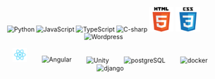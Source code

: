 <div align='center'>

<!-- [<img alt="svgImg" width="56px" src="https://img.icons8.com/color/96/000000/python.png"/>][Python Projects] -->

<!-- 
[<img alt="JavaScript" width="56px" src="https://img.icons8.com/color/96/000000/javascript.png"/>][JavaScript Projects] -->

<img alt="Python" width="56px" src="https://img.icons8.com/color/96/000000/python.png"/>

<img alt="JavaScript" width="56px" src="https://img.icons8.com/color/96/000000/javascript.png"/>
<img alt="TypeScript" width="56px" src="https://img.icons8.com/color/96/000000/typescript.png"/>

<img alt="C-sharp" width="56px" src="https://img.icons8.com/color/48/000000/c-sharp-logo-2.png"/>
  

<!-- <img alt="Unity" width="56px" src="https://img.icons8.com/ios-filled/50/000000/unity.png"/> -->

<img alt="HTML5" width="56px" src="https://raw.githubusercontent.com/github/explore/80688e429a7d4ef2fca1e82350fe8e3517d3494d/topics/html/html.png" />

<img alt="CSS3" width="56px" src="https://raw.githubusercontent.com/github/explore/80688e429a7d4ef2fca1e82350fe8e3517d3494d/topics/css/css.png" />
  
<img alt="Wordpress" width="56px" src="https://img.icons8.com/color/48/000000/wordpress.png"/>  
  
<!-- <img alt="Bootstrap" width="56px" src="https://img.icons8.com/color/96/000000/bootstrap.png"/>-->

</div>

<br>


<div align='center'>

  <img alt="React" width="32px" style=" padding-left: 30px;" src="https://raw.githubusercontent.com/github/explore/80688e429a7d4ef2fca1e82350fe8e3517d3494d/topics/react/react.png" />

<img alt="Angular" width="32px" style=" padding-left: 30px;" src="https://img.icons8.com/color/50/000000/angularjs.png"/>
  
  
<img align='center' alt="Unity" width="32px" style=" padding-left: 30px;" src="https://img.icons8.com/ios-filled/50/000000/unity.png" />

<img align='center' alt="postgreSQL" width="32px" style=" padding-left: 30px;" src="https://icongr.am/devicon/postgresql-original-wordmark.svg?size=32&color=currentColor" />
<!-- <img alt="sqlite" width="32px" style="padding-left: 30px;" src="assets/sqlite.png" /> -->

<!-- <img align='center' alt="firebase" width="32px" style="padding-left: 30px;" src="https://img.icons8.com/color/48/000000/firebase.png" /> -->

<img align='center' alt="docker" width="32px" style="padding-left: 30px;" src="https://icongr.am/devicon/docker-original-wordmark.svg?size=32&color=currentColor" />

<img align='center' alt="django" width="32px" style="padding-left: 30px;" src="https://icongr.am/devicon/django-original.svg?size=32&color=currentColor" />

<!-- <img align='center' alt="heroku" width="32px" style="padding-left: 30px;" src="https://icongr.am/devicon/heroku-original-wordmark.svg?size=32&color=currentColor" /> -->

<!-- <img align='center' alt="jquery" width="32px" style="padding-left: 30px;" src="https://icongr.am/devicon/jquery-original-wordmark.svg?size=32&color=currentColor" /> -->

<!-- <img align='center' alt="redux" width="32px" style="padding-left: 30px;" src="https://img.icons8.com/color/48/000000/redux.png" /> -->

<!-- <img align='center' alt="jest" width="32px" style="padding-left: 30px;" src="assets/jest.png" /> -->

<!-- <img align='center' alt="bootstrap" width="32px" style="padding-left: 30px;" src="https://img.icons8.com/color/48/000000/bootstrap.png"/> -->

<!-- <img align='center' alt="sass" width="32px" style="padding-left: 30px;" src="https://icongr.am/devicon/sass-original.svg?size=32&color=currentColor" /> -->

<!-- <img align='center' alt="npm" width="32px" style="padding-left: 30px;" src="https://img.icons8.com/color/48/000000/npm.png"/> -->

</div>

<br>

<!--  <div align="center">
<img align='center' alt="etsy" width="32px" style="padding-left: 30px; display: inline-block;" src="https://img.icons8.com/color/48/000000/etsy.png"/> 
<a href="https://etsy.com/shop/odetocharcoal" target="_blank" rel="noopener noreferrer">odetocharcoal</a>
<img align='center' alt="instagram" width="45px" style="padding-left: 30px; display: inline-block;" src="https://img.icons8.com/color-glass/48/000000/instagram-new.png"/> 
<a href="https://instagram.com/odetocharcoal" target="_blank" rel="noopener noreferrer">odetocharcoal</a>
<img align='center' alt="fiverr" width="43px" style="padding-left: 30px;" src="https://img.icons8.com/color/50/000000/fiverr.png"/>
<a href="https://fiverr.com/griffincode" target="_blank" rel="noopener noreferrer">griffincode</a>
</div> -->

<div align="center">

</div>
<div>

</div>


<!-- <img align="left" alt="node js" width="32px" src="https://icongr.am/devicon/nodejs-original.svg?size=32&color=currentColor" /> -->

<!-- #### [Python Projects](https://github.com/h-griffin?tab=repositories&q=&type=&language=python)

#### [JavaScript Projects](https://github.com/h-griffin?tab=repositories&q=&type=&language=javascript) -->


[Python Projects]: https://github.com/h-griffin?tab=repositories&q=&type=&language=python
[Javascript Projects]: https://github.com/h-griffin?tab=repositories&q=&type=&language=javascript]
[linkedin]: https://www.linkedin.com/in/h-griffin/
